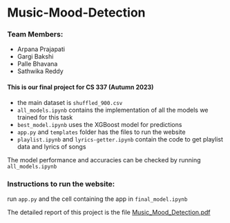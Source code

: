 # Music-Mood-Detection

### Team Members:
- Arpana Prajapati
- Gargi Bakshi
- Palle Bhavana
- Sathwika Reddy

#### This is our final project for CS 337 (Autumn 2023)
- the main dataset is ```shuffled_900.csv```
- ```all_models.ipynb``` contains the implementation of all the models we trained for this task
- ```best_model.ipynb``` uses the XGBoost model for predictions
- ```app.py``` and ```templates``` folder has the files to run the website
- ```playlist.ipynb``` and ```lyrics-getter.ipynb``` contain the code to get playlist data and lyrics of songs

The model performance and accuracies can be checked by running ```all_models.ipynb```

### Instructions to run the website:
run ```app.py``` and the cell containing the app in ```final_model.ipynb```


The detailed report of this project is the file [Music_Mood_Detection.pdf](Music_Mood_Detection.pdf)
